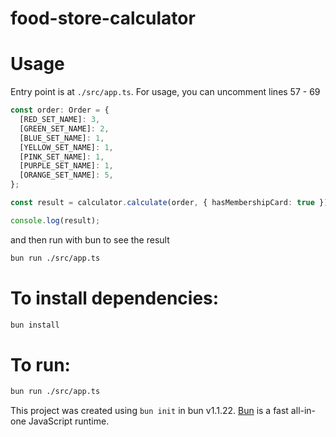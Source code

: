 # food-store-calculator

# Usage

Entry point is at `./src/app.ts`.
For usage, you can uncomment lines 57 - 69

```ts
const order: Order = {
  [RED_SET_NAME]: 3,
  [GREEN_SET_NAME]: 2,
  [BLUE_SET_NAME]: 1,
  [YELLOW_SET_NAME]: 1,
  [PINK_SET_NAME]: 1,
  [PURPLE_SET_NAME]: 1,
  [ORANGE_SET_NAME]: 5,
};

const result = calculator.calculate(order, { hasMembershipCard: true });

console.log(result);
```

and then run with bun to see the result

```bash
bun run ./src/app.ts
```

# To install dependencies:

```bash
bun install
```

# To run:

```bash
bun run ./src/app.ts
```

This project was created using `bun init` in bun v1.1.22. [Bun](https://bun.sh) is a fast all-in-one JavaScript runtime.
